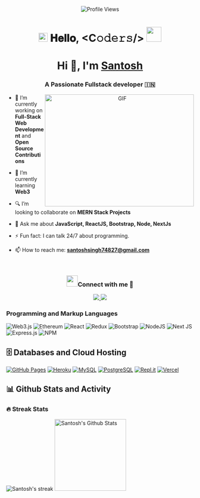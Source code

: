 <p align="center">
  <img src="https://komarev.com/ghpvc/?username=santosh214&label=Profile+Views&color=lightgrey" alt="Profile Views">
</p>

<h1 align="center" class='tt'>
  <a target="_blank">
    <img src="https://github.com/JayantGoel001/JayantGoel001/blob/master/GIF/Earth.gif" width="24px" style="max-width:100%;">
  </a>
  𝐇𝐞𝐥𝐥𝐨, &lt;C𝚘𝚍𝚎𝚛𝚜/&gt; 
  <a target="_blank">
    <img src="https://github.com/JayantGoel001/JayantGoel001/blob/master/GIF/Hi.gif" width="40px" />
  </a>
</h1>

<h1 align="center">Hi 👋, I'm <a href="https://100rabhcsmc.github.io/Me.io/" target="blank">Santosh</a></h1>
<h3 align="center">A Passionate Fullstack developer &#127470;&#127475;</h3>

<p align="center">
  <img align="right" top="500" height="300" width="400" alt="GIF" src="https://github.com/JayantGoel001/JayantGoel001/blob/master/GIF/image.gif">
</p>

- 🔭 I’m currently working on **Full-Stack Web Development** and **Open Source Contributions**
- 🌱 I’m currently learning **Web3**
- 🔍 I’m looking to collaborate on **MERN Stack Projects**
- 💬 Ask me about **JavaScript, ReactJS, Bootstrap, Node, NextJs**
- ⚡ Fun fact: I can talk 24/7 about programming.

- 📫 How to reach me: **santoshsingh74827@gmail.com**

<br/>

<h3 align='center'><img src="https://media.giphy.com/media/iY8CRBdQXODJSCERIr/giphy.gif" width="30" height="30" >Connect with me 🤝</h3>

<p align="center">
  <a target="_blank" href="https://www.linkedin.com/in/santosh-singhh">
    <img src="https://img.icons8.com/doodle/40/000000/linkedin--v2.png">
  </a>
  <a target="_blank" href="https://github.com/santosh214">
    <img src="https://img.icons8.com/doodle/40/000000/github--v1.png">
  </a>
</p>

<h3>Programming and Markup Languages</h3>

![Web3.js](https://img.shields.io/badge/web3.js-F16822?style=for-the-badge&logo=web3.js&logoColor=white)
![Ethereum](https://img.shields.io/badge/Ethereum-3C3C3D?style=for-the-badge&logo=Ethereum&logoColor=white)
![React](https://img.shields.io/badge/react-%2320232a.svg?style=for-the-badge&logo=react&logoColor=%2361DAFB)
![Redux](https://img.shields.io/badge/redux-%23593d88.svg?style=for-the-badge&logo=redux&logoColor=white)
![Bootstrap](https://img.shields.io/badge/bootstrap-%23563D7C.svg?style=for-the-badge&logo=bootstrap&logoColor=white)
![NodeJS](https://img.shields.io/badge/node.js-6DA55F?style=for-the-badge&logo=node.js&logoColor=white)
![Next JS](https://img.shields.io/badge/Next-black?style=for-the-badge&logo=next.js&logoColor=white)
![Express.js](https://img.shields.io/badge/express.js-%23404d59.svg?style=for-the-badge&logo=express&logoColor=%2361DAFB)
![NPM](https://img.shields.io/badge/NPM-%23CB3837.svg?style=for-the-badge&logo=npm&logoColor=white)

<h2>🗄️ Databases and Cloud Hosting</h2>

<p>
  <a href="#"><img alt="GitHub Pages" src="https://img.shields.io/badge/GitHub%20Pages-327FC7.svg?logo=github&logoColor=white&style=flat-square"></a>
  <a href="#"><img alt="Heroku" src="https://img.shields.io/badge/Heroku-430098?logo=heroku&logoColor=fff&style=flat-square"></a>
  <a href="#"><img alt="MySQL" src="https://img.shields.io/badge/MySQL-4479A1?logo=mysql&logoColor=fff&style=flat-square"></a>
  <a href="#"><img alt="PostgreSQL" src ="https://img.shields.io/badge/PostgreSQL-4169E1?logo=postgresql&logoColor=fff&style=flat-square"></a>
  <a href="#"><img alt="Repl.it" src="https://img.shields.io/badge/Repl.it-0D101E.svg?logo=Replit&logoColor=white&style=flat-square"></a>
  <a href="#"><img alt="Vercel" src="https://img.shields.io/badge/Vercel-000?logo=vercel&logoColor=fff&style=flat-square"></a>
</p>

<h2>📊 Github Stats and Activity</h2>

<h3>🔥 Streak Stats</h3>

<p>
  <img alt="Santosh's streak" src="https://github-readme-streak-stats.herokuapp.com?user=santosh214&theme=cobalt&date_format=j%20M%5B%20Y%5D&background=000000&border=7536B2&stroke=9243DD&ring=89502D&fire=FF9554&currStreakNum=D280FF&sideNums=BC52FF&currStreakLabel=64EAE2&sideLabels=48A8A2&dates=A42EE5"/>
  <a href="#"><img alt="Santosh's Github Stats" src="https://github-readme-stats-vibrantfix.vercel.app/api?username=santosh214&locale=en&show_icons=true&include_all_commits=true&count_private=true&theme=dracula&hide_border=true&bg_color=000000EE&title_color=FF72FF&icon_color=F8D866" height="192px"/></a>
  <a href="#"><img alt="Santosh's Top Languages" src="https://github-readme-stats-vibrantfix.vercel.app/api/top-langs?username=santosh214&langs_count=8&layout=compact&theme=dracula&hide
